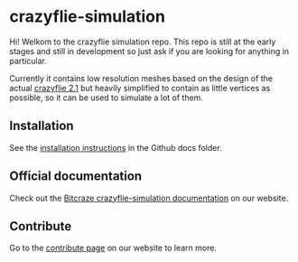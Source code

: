 # crazyflie-simulation

Hi! Welkom to the crazyflie simulation repo. This repo is still at the early stages and still in development so just ask if you are looking for anything in particular.

Currently it contains low resolution meshes based on the design of the actual [crazyflie 2.1](https://www.bitcraze.io/products/crazyflie-2-1/) but heavily simplified to contain as little vertices as possible, so it can be used to simulate a lot of them.


## Installation

See the  [installation instructions](/docs/installing/) in the Github docs folder.

## Official documentation

Check out the [Bitcraze crazyflie-simulation documentation](https://www.bitcraze.io/documentation/repository/crazyflie-simulation/main/) on our website.

## Contribute

Go to the [contribute page](https://www.bitcraze.io/development/contribute/) on our website to learn more.
